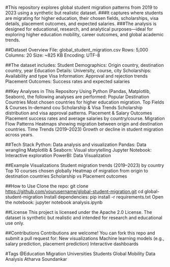 #This repository explores global student migration patterns from 2019 to 2023 using a synthetic but realistic dataset.
###It captures where students are migrating for higher education, their chosen fields, scholarships, visa details, placement outcomes, and expected salaries.
###The analysis is designed for educational, research, and analytical purposes—ideal for exploring higher education mobility, career outcomes, and global academic trends.

##Dataset Overview
File: global_student_migration.csv
Rows: 5,000
Columns: 20
Size: ~825 KB
Encoding: UTF-8

##The dataset includes:
Student Demographics: Origin country, destination country, year
Education Details: University, course, city
Scholarships: Availability and type
Visa Information: Approval and rejection trends
Placement Outcomes: Success rates and expected salaries

##Key Analyses in This Repository
Using Python (Pandas, Matplotlib, Seaborn), the following analyses are performed:
Popular Destination Countries
Most chosen countries for higher education migration.
Top Fields & Courses
In-demand cou
Scholarship & Visa Trends
Scholarship distribution and visa approval patterns.
Placement & Salary Outcomes
Placement success rates and average salaries by country/course.
Migration Flow Patterns
Heatmaps showing migration between origin and destination countries.
Time Trends (2019–2023)
Growth or decline in student migration across years.

##Tech Stack
Python: Data analysis and visualization
Pandas: Data wrangling
Matplotlib & Seaborn: Visual storytelling
Jupyter Notebook: Interactive exploration
PowerBI: Data Visualization

##Example Visualizations
Student migration trends (2019–2023) by country
Top 10 courses chosen globally
Heatmap of migration from origin to destination countries
Scholarship vs Placement outcomes

##How to Use
Clone the repo:
git clone https://github.com/yourusername/global-student-migration.git
cd global-student-migration
Install dependencies:
pip install -r requirements.txt
Open the notebook:
jupyter notebook analysis.ipynb

##License
This project is licensed under the Apache 2.0 License.
The dataset is synthetic but realistic and intended for research and educational use only.

##Contributions
Contributions are welcome!
You can fork this repo and submit a pull request for:
New visualizations
Machine learning models (e.g., salary prediction, placement prediction)
Interactive dashboards

#Tags
@Education Migration Universities Students Global Mobility Data Analysis Atharva Soundankar

